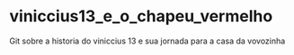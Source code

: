 # viniccius13_e_o_chapeu_vermelho
Git sobre a historia do viniccius 13 e sua jornada para a casa da vovozinha

